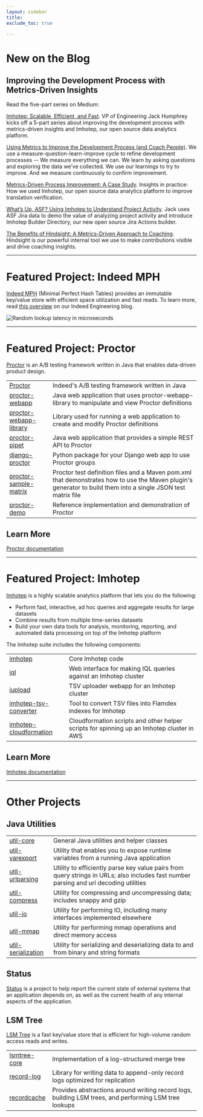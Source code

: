 ```yaml
---
layout: sidebar
title:
exclude_toc: true

---
```

               

# New on the Blog 
## Improving the Development Process with Metrics-Driven Insights
Read the five-part series on Medium:

[Imhotep: Scalable, Efficient, and Fast](https://medium.com/indeed-engineering/imhotep-scalable-efficient-and-fast-a4e320b87a74). VP of Engineering Jack Humphrey kicks off a 5-part series about improving the development process with metrics-driven insights and Imhotep, our open source data analytics platform. 

[Using Metrics to Improve the Development Process (and Coach People)](https://medium.com/indeed-engineering/using-metrics-to-improve-the-development-process-and-coach-people-70168759a249). We use a measure-question-learn-improve cycle to refine development processes -- We measure everything we can. We learn by asking questions and exploring the data we’ve collected. We use our learnings to try to improve. And we measure continuously to confirm improvement. 

[Metrics-Driven Process Improvement: A Case Study](https://medium.com/indeed-engineering/metrics-driven-process-improvement-a-case-study-b6ed2a2148b1). Insights in practice: How we used Imhotep, our open source data analytics platform to improve translation verification.

[What’s Up, ASF? Using Imhotep to Understand Project Activity](https://medium.com/indeed-engineering/whats-up-asf-using-imhotep-to-understand-project-activity-cdac94e1a68b). Jack uses ASF Jira data to demo the value of analyzing project activity and introduce Imhotep Builder Directory, our new open source Jira Actions builder. 

[The Benefits of Hindsight: A Metrics-Driven Approach to Coaching](https://medium.com/indeed-engineering/the-benefits-of-hindsight-a-metrics-driven-approach-to-coaching-3183fc4d10fe). Hindsight is our powerful internal tool we use to make contributions visible and drive coaching insights. 

---

# Featured Project: Indeed MPH

[Indeed MPH](https://github.com/indeedeng/mph-table/) (Minimal Perfect Hash Tables) provides an immutable key/value store with efficient space utilization and fast reads. To learn more, read [this overview](http://engineering.indeedblog.com/blog/2018/02/indeed-mph/) on our Indeed Engineering blog.

![Random lookup latency in microseconds](http://engineering.indeedblog.com/wp-content/uploads/2018/01/mph3.png)

---

# Featured Project: Proctor

[Proctor](http://opensource.indeedeng.io/proctor/) is an A/B testing framework written in Java that enables data-driven product design.

| | |
| --- | --- |
| [Proctor](https://github.com/indeedeng/proctor) | Indeed's A/B testing framework written in Java |
| [proctor-webapp](https://github.com/indeedeng/proctor-webapp) | Java web application that uses proctor-webapp-library to manipulate and view Proctor definitions |
| [proctor-webapp-library](https://github.com/indeedeng/proctor-webapp-library) | Library used for running a web application to create and modify Proctor definitions |
| [proctor-pipet](https://github.com/indeedeng/proctor-pipet) | Java web application that provides a simple REST API to Proctor |
| [django-proctor](https://github.com/indeedeng/django-proctor) | Python package for your Django web app to use Proctor groups |
| [proctor-sample-matrix](https://github.com/indeedeng/proctor-sample-matrix) | Proctor test definition files and a Maven pom.xml that demonstrates how to use the Maven plugin's generator to build them into a single JSON test matrix file |
| [proctor-demo](https://github.com/indeedeng/proctor-demo) | Reference implementation and demonstration of Proctor |

## Learn More
[Proctor documentation](http://opensource.indeedeng.io/proctor/)

---


# Featured Project: Imhotep
[Imhotep](http://opensource.indeedeng.io/imhotep/) is a highly scalable analytics platform that lets you do the following:

* Perform fast, interactive, ad hoc queries and aggregate results for large datasets
* Combine results from multiple time-series datasets
* Build your own data tools for analysis, monitoring, reporting, and automated data processing on top of the Imhotep platform

The Imhotep suite includes the following components:

| | | 
| ------ | --------- |
| [imhotep](https://github.com/indeedeng/imhotep) | Core Imhotep code |
| [iql](https://github.com/indeedeng/iql) | Web interface for making IQL queries against an Imhotep cluster |
| [iupload](https://github.com/indeedeng/iupload) | TSV uploader webapp for an Imhotep cluster
| [imhotep-tsv-converter](https://github.com/indeedeng/imhotep-tsv-converter) | Tool to convert TSV files into Flamdex indexes for Imhotep |
| [imhotep-cloudformation](https://github.com/indeedeng/imhotep-cloudformation) | Cloudformation scripts and other helper scripts for spinning up an Imhotep cluster in AWS |

## Learn More
[Imhotep documentation](http://opensource.indeedeng.io/imhotep/)

---


# Other Projects

## Java Utilities

| | | 
| ------ | --------- |
| [util-core](https://github.com/indeedeng/util/tree/master/util-core) | General Java utilities and helper classes |
| [util-varexport](https://github.com/indeedeng/util/tree/master/varexport) | Utility that enables you to expose runtime variables from a running Java application |
| [util-urlparsing](https://github.com/indeedeng/util/tree/master/urlparsing) | Utility to efficiently parse key value pairs from query strings in URLs; also includes fast number parsing and url decoding utilities
| [util-compress](https://github.com/indeedeng/util/tree/master/compress) | Utility for compressing and uncompressing data; includes snappy and gzip |
| [util-io](https://github.com/indeedeng/util/tree/master/io) | Utility for performing IO, including many interfaces implemented elsewhere |
| [util-mmap](https://github.com/indeedeng/util/tree/master/mmap) | Utility for performing mmap operations and direct memory access |
| [util-serialization](https://github.com/indeedeng/util/tree/master/serialization) | Utility for serializing and deserializing data to and from binary and string formats |

## Status
[Status](https://github.com/indeedeng/status) is a project to help report the current state of external systems that an application depends on, as well as the current health of any internal aspects of the application.

## LSM Tree
[LSM Tree](https://github.com/indeedeng/lsmtree) is a fast key/value store that is efficient for high-volume random access reads and writes. 

| | |
| --- | --- |
| [lsmtree-core](https://github.com/indeedeng/lsmtree/tree/master/lsmtree-core) | Implementation of a log-structured merge tree |
| [record-log](https://github.com/indeedeng/lsmtree/tree/master/recordlog) | Library for writing data to append-only record logs optimized for replication |
| [recordcache](https://github.com/indeedeng/lsmtree/tree/master/recordcache) | Provides abstractions around writing record logs, building LSM trees, and performing LSM tree lookups |

